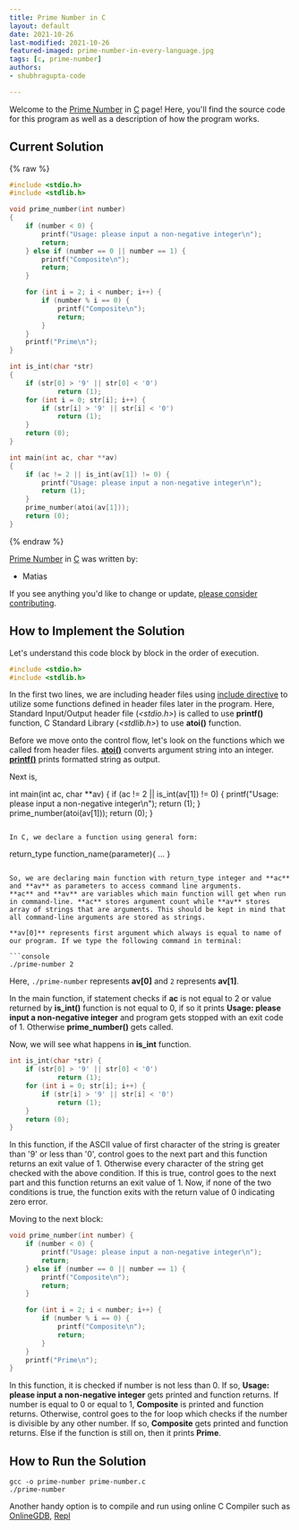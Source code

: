 ```yaml
---
title: Prime Number in C  
layout: default  
date: 2021-10-26
last-modified: 2021-10-26
featured-imaged: prime-number-in-every-language.jpg
tags: [c, prime-number]  
authors:
- shubhragupta-code

---
```


Welcome to the [Prime Number](https://sampleprograms.io/projects/prime-number) in [C](https://sampleprograms.io/languages/c) page! Here, you'll find the source code for this program as well as a description of how the program works.

## Current Solution

{% raw %}

```c
#include <stdio.h>
#include <stdlib.h>

void prime_number(int number)
{
    if (number < 0) {
        printf("Usage: please input a non-negative integer\n");
        return;
    } else if (number == 0 || number == 1) {
        printf("Composite\n");
        return;
    }

    for (int i = 2; i < number; i++) {
        if (number % i == 0) {
            printf("Composite\n");
            return;
        }
    }
    printf("Prime\n");
}

int is_int(char *str)
{
    if (str[0] > '9' || str[0] < '0')
            return (1);
    for (int i = 0; str[i]; i++) {
        if (str[i] > '9' || str[i] < '0')
            return (1);
    }
    return (0);
}

int main(int ac, char **av)
{
    if (ac != 2 || is_int(av[1]) != 0) {
        printf("Usage: please input a non-negative integer\n");
        return (1);
    }
    prime_number(atoi(av[1]));
    return (0);
}
```

{% endraw %}

[Prime Number](https://sampleprograms.io/projects/prime-number) in [C](https://sampleprograms.io/languages/c) was written by:

- Matias

If you see anything you'd like to change or update, [please consider contributing](https://github.com/TheRenegadeCoder/sample-programs).

## How to Implement the Solution

Let's understand this code block by block in the order of execution.

```c
#include <stdio.h>
#include <stdlib.h>
```

In the first two lines, we are including header files using [include directive][8] to utilize some functions defined in header files later in the program.
Here, Standard Input/Output header file (*\<stdio.h\>*) is called to use **printf()** function, C Standard Library (*\<stdlib.h\>*) to use **atoi()** function.

Before we move onto the control flow, let's look on the functions which we called from header files.
**[atoi()][2]** converts argument string into an integer. **[printf()][4]** prints formatted string as output.

Next is,

int main(int ac, char **av)
{
    if (ac != 2 || is_int(av[1]) != 0) {
        printf("Usage: please input a non-negative integer\n");
        return (1);
    }
    prime_number(atoi(av[1]));
    return (0);
}
```

In C, we declare a function using general form:

```
return_type function_name(parameter){
  ...
}
```

So, we are declaring main function with return_type integer and **ac** and **av** as parameters to access command line arguments.
**ac** and **av** are variables which main function will get when run in command-line. **ac** stores argument count while **av** stores array of strings that are arguments. This should be kept in mind that all command-line arguments are stored as strings.

**av[0]** represents first argument which always is equal to name of our program. If we type the following command in terminal:

```console
./prime-number 2
```

Here, `./prime-number` represents **av[0]** and `2` represents **av[1]**.

In the main function, if statement checks if **ac** is not equal to 2 or value returned by **is_int()** function is not equal to 0, if so it prints **Usage: please input a non-negative integer** and program gets stopped with an exit code of 1. Otherwise **prime_number()** gets called.

Now, we will see what happens in **is_int** function.

```c
int is_int(char *str) {
    if (str[0] > '9' || str[0] < '0')
            return (1);
    for (int i = 0; str[i]; i++) {
        if (str[i] > '9' || str[i] < '0')
            return (1);
    }
    return (0);
}
```

In this function, if the ASCII value of first character of the string is greater than '9' or less than '0', control goes to the next part and this function returns an exit value of 1. Otherwise every character of the string get checked with the above condition. If this is true, control goes to the next part and this function returns an exit value of 1.
Now, if none of the two conditions is true, the function exits with the return value of 0 indicating zero error.

Moving to the next block:

```c
void prime_number(int number) {
    if (number < 0) {
        printf("Usage: please input a non-negative integer\n");
        return;
    } else if (number == 0 || number == 1) {
        printf("Composite\n");
        return;
    }

    for (int i = 2; i < number; i++) {
        if (number % i == 0) {
            printf("Composite\n");
            return;
        }
    }
    printf("Prime\n");
}

```
In this function, it is checked if number is not less than 0. If so, **Usage: please input a non-negative integer** gets printed and function returns.
If number is equal to 0 or equal to 1, **Composite** is printed and function returns.
Otherwise, control goes to the for loop which checks if the number is divisible by any other number. If so, **Composite** gets printed and function returns. Else if the function is still on, then it prints **Prime**.

[8]: https://en.wikipedia.org/wiki/Include_directive
[2]: https://man7.org/linux/man-pages/man3/atoi.3.html
[4]: https://man7.org/linux/man-pages/man3/printf.3.html


## How to Run the Solution

```console
gcc -o prime-number prime-number.c
./prime-number
```
Another handy option is to compile and run using online C Compiler such as [OnlineGDB][5], [Repl][6]

[5]: https://www.onlinegdb.com/
[6]: https://replit.com/languages/c
